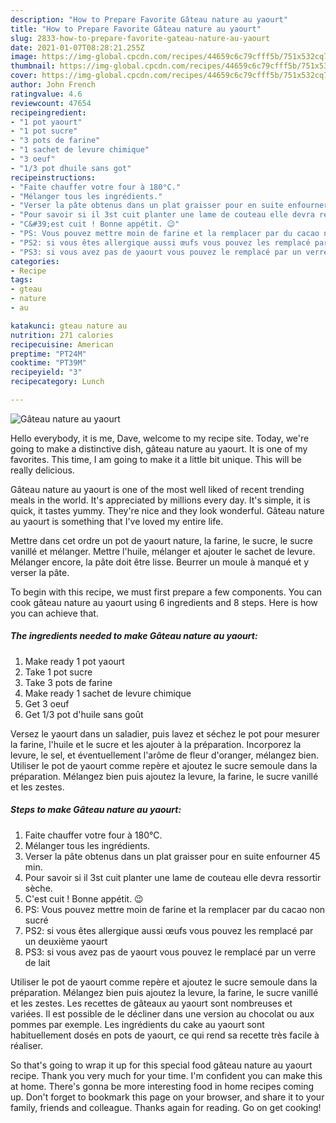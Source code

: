 ```yaml
---
description: "How to Prepare Favorite Gâteau nature au yaourt"
title: "How to Prepare Favorite Gâteau nature au yaourt"
slug: 2833-how-to-prepare-favorite-gateau-nature-au-yaourt
date: 2021-01-07T08:28:21.255Z
image: https://img-global.cpcdn.com/recipes/44659c6c79cfff5b/751x532cq70/gateau-nature-au-yaourt-photo-principale-de-la-recette.jpg
thumbnail: https://img-global.cpcdn.com/recipes/44659c6c79cfff5b/751x532cq70/gateau-nature-au-yaourt-photo-principale-de-la-recette.jpg
cover: https://img-global.cpcdn.com/recipes/44659c6c79cfff5b/751x532cq70/gateau-nature-au-yaourt-photo-principale-de-la-recette.jpg
author: John French
ratingvalue: 4.6
reviewcount: 47654
recipeingredient:
- "1 pot yaourt"
- "1 pot sucre"
- "3 pots de farine"
- "1 sachet de levure chimique"
- "3 oeuf"
- "1/3 pot dhuile sans got"
recipeinstructions:
- "Faite chauffer votre four à 180°C."
- "Mélanger tous les ingrédients."
- "Verser la pâte obtenus dans un plat graisser pour en suite enfourner 45 min."
- "Pour savoir si il 3st cuit planter une lame de couteau elle devra ressortir sèche."
- "C&#39;est cuit ! Bonne appétit. 😉"
- "PS: Vous pouvez mettre moin de farine et la remplacer par du cacao non sucré"
- "PS2: si vous êtes allergique aussi œufs vous pouvez les remplacé par un deuxième yaourt"
- "PS3: si vous avez pas de yaourt vous pouvez le remplacé par un verre de lait"
categories:
- Recipe
tags:
- gteau
- nature
- au

katakunci: gteau nature au 
nutrition: 271 calories
recipecuisine: American
preptime: "PT24M"
cooktime: "PT39M"
recipeyield: "3"
recipecategory: Lunch

---
```



![Gâteau nature au yaourt](https://img-global.cpcdn.com/recipes/44659c6c79cfff5b/751x532cq70/gateau-nature-au-yaourt-photo-principale-de-la-recette.jpg)

Hello everybody, it is me, Dave, welcome to my recipe site. Today, we're going to make a distinctive dish, gâteau nature au yaourt. It is one of my favorites. This time, I am going to make it a little bit unique. This will be really delicious.

Gâteau nature au yaourt is one of the most well liked of recent trending meals in the world. It's appreciated by millions every day. It's simple, it is quick, it tastes yummy. They're nice and they look wonderful. Gâteau nature au yaourt is something that I've loved my entire life.

Mettre dans cet ordre un pot de yaourt nature, la farine, le sucre, le sucre vanillé et mélanger. Mettre l&#39;huile, mélanger et ajouter le sachet de levure. Mélanger encore, la pâte doit être lisse. Beurrer un moule à manqué et y verser la pâte.


To begin with this recipe, we must first prepare a few components. You can cook gâteau nature au yaourt using 6 ingredients and 8 steps. Here is how you can achieve that.

<!--inarticleads1-->

##### The ingredients needed to make Gâteau nature au yaourt:

1. Make ready 1 pot yaourt
1. Take 1 pot sucre
1. Take 3 pots de farine
1. Make ready 1 sachet de levure chimique
1. Get 3 oeuf
1. Get 1/3 pot d&#39;huile sans goût


Versez le yaourt dans un saladier, puis lavez et séchez le pot pour mesurer la farine, l&#39;huile et le sucre et les ajouter à la préparation. Incorporez la levure, le sel, et éventuellement l&#39;arôme de fleur d&#39;oranger, mélangez bien. Utiliser le pot de yaourt comme repère et ajoutez le sucre semoule dans la préparation. Mélangez bien puis ajoutez la levure, la farine, le sucre vanillé et les zestes. 

<!--inarticleads2-->

##### Steps to make Gâteau nature au yaourt:

1. Faite chauffer votre four à 180°C.
1. Mélanger tous les ingrédients.
1. Verser la pâte obtenus dans un plat graisser pour en suite enfourner 45 min.
1. Pour savoir si il 3st cuit planter une lame de couteau elle devra ressortir sèche.
1. C&#39;est cuit ! Bonne appétit. 😉
1. PS: Vous pouvez mettre moin de farine et la remplacer par du cacao non sucré
1. PS2: si vous êtes allergique aussi œufs vous pouvez les remplacé par un deuxième yaourt
1. PS3: si vous avez pas de yaourt vous pouvez le remplacé par un verre de lait


Utiliser le pot de yaourt comme repère et ajoutez le sucre semoule dans la préparation. Mélangez bien puis ajoutez la levure, la farine, le sucre vanillé et les zestes. Les recettes de gâteaux au yaourt sont nombreuses et variées. Il est possible de le décliner dans une version au chocolat ou aux pommes par exemple. Les ingrédients du cake au yaourt sont habituellement dosés en pots de yaourt, ce qui rend sa recette très facile à réaliser. 

So that's going to wrap it up for this special food gâteau nature au yaourt recipe. Thank you very much for your time. I'm confident you can make this at home. There's gonna be more interesting food in home recipes coming up. Don't forget to bookmark this page on your browser, and share it to your family, friends and colleague. Thanks again for reading. Go on get cooking!
